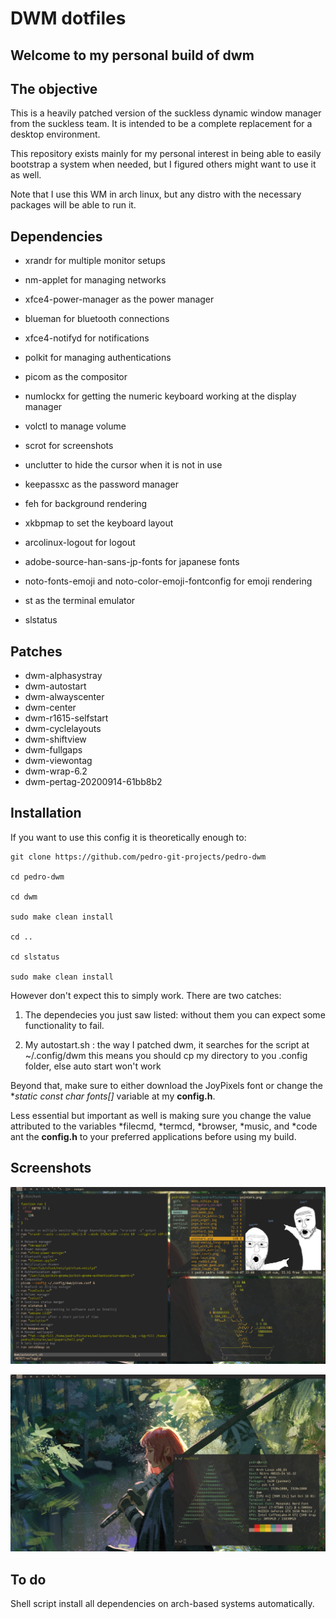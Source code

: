 # DWM dotfiles
## Welcome to my personal build of dwm

## The objective

This is a heavily patched version of the suckless dynamic window manager from the suckless team. It is intended to be a complete replacement for a desktop environment.

This repository exists mainly for my personal interest in being able to easily bootstrap a system when needed, but I figured others might want to use it as well.

Note that I use this WM in arch linux, but any distro with the necessary packages will be able to run it.

## Dependencies

- xrandr for multiple monitor setups

- nm-applet for managing networks

- xfce4-power-manager as the power manager

- blueman for bluetooth connections

- xfce4-notifyd for notifications

- polkit for managing authentications

- picom as the compositor

- numlockx for getting the numeric keyboard working at the display manager

- volctl to manage volume

- scrot for screenshots

- unclutter to hide the cursor when it is not in use

- keepassxc as the password manager

- feh for background rendering

- xkbpmap to set the keyboard layout 

- arcolinux-logout for logout

- adobe-source-han-sans-jp-fonts  for japanese fonts

- noto-fonts-emoji and noto-color-emoji-fontconfig for emoji rendering

- st as the terminal emulator

- slstatus 

## Patches

- dwm-alphasystray
- dwm-autostart
- dwm-alwayscenter
- dwm-center
- dwm-r1615-selfstart
- dwm-cyclelayouts
- dwm-shiftview
- dwm-fullgaps
- dwm-viewontag
- dwm-wrap-6.2
- dwm-pertag-20200914-61bb8b2

## Installation

If you want to use this config it is theoretically enough to: 

```
git clone https://github.com/pedro-git-projects/pedro-dwm

cd pedro-dwm

cd dwm 

sudo make clean install

cd ..

cd slstatus 

sudo make clean install
```
However don't expect this to simply work. There are two catches:

1. The dependecies you just saw listed: without them you can expect some functionality to fail.

2. My autostart.sh : the way I patched dwm, it searches for the script at ~/.config/dwm this means you should cp my directory to you .config folder, else auto start won't work

Beyond that, make sure to either download the JoyPixels font or change the **static const char *fonts[]** variable at my **config.h**. 

Less essential but important as well is making sure you change the value attributed to the variables *filecmd, *termcd, *browser, *music, and  *code ant the **config.h** to your preferred applications before using my build.

## Screenshots

![desktop](screenshots/desktop2.png)

![desktop2](screenshots/desktop1.png)

## To do

Shell script  install all dependencies on arch-based systems automatically.  

